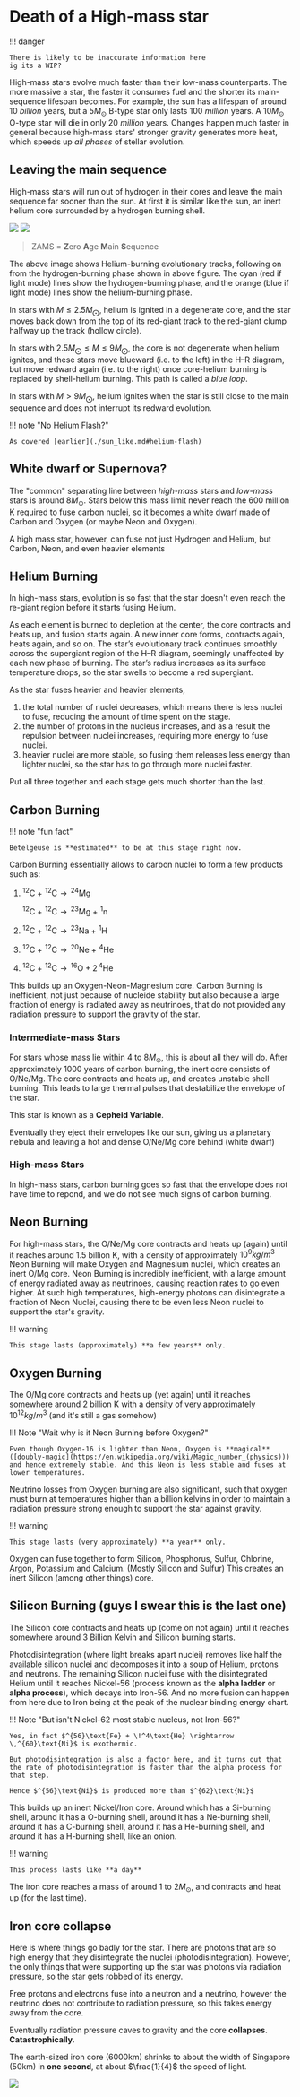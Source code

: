 # Death of a High-mass star

!!! danger

    There is likely to be inaccurate information here
    ig its a WIP?

High-mass stars evolve much faster than their low-mass counterparts.
The more massive a star, the faster it consumes fuel and the shorter its main-sequence lifespan becomes.
For example, the sun has a lifespan of around 10 _billion_ years, but a $5M_\odot$ B-type star only lasts 100 _million_ years.
A $10M_\odot$ O-type star will die in only 20 _million_ years.
Changes happen much faster in general because high-mass stars' stronger gravity generates more heat, which speeds up _all phases_ of stellar evolution.

## Leaving the main sequence

High-mass stars will run out of hydrogen in their cores and leave the main sequence far sooner than the sun. At first it is similar like the sun, an inert helium core surrounded by a hydrogen burning shell.

![](../assets/He.png#only-light)
![](../assets/He_dark.png#only-dark)

> ZAMS = **Z**ero **A**ge **M**ain **S**equence

The above image shows Helium-burning evolutionary tracks, following on from the hydrogen-burning phase shown in above figure. The cyan (red if light mode) lines show the hydrogen-burning phase, and the orange (blue if light mode) lines show the helium-burning phase.

In stars with $M\leq2.5M_\bigodot$, helium is ignited in a degenerate core, and the star moves back down from the top of its red-giant track to the red-giant clump halfway up the track (hollow circle).

In stars with $2.5M_\bigodot \leq M \leq 9M_\bigodot$, the core is not degenerate when helium ignites, and these stars move blueward (i.e. to the left) in the H–R diagram, but move redward again (i.e. to the right) once core-helium burning is replaced by shell-helium burning. This path is called a _blue loop_.

In stars with $M>9M_\bigodot$, helium ignites when the star is still close to the main sequence and does not interrupt its redward evolution.

!!! note "No Helium Flash?"

    As covered [earlier](./sun_like.md#helium-flash)

## White dwarf or Supernova?

The "common" separating line between _high-mass_ stars and _low-mass_ stars is around $8M_\odot$.
Stars below this mass limit never reach the 600 million K required to fuse carbon nuclei, so it becomes a white dwarf made of Carbon and Oxygen (or maybe Neon and Oxygen).

A high mass star, however, can fuse not just Hydrogen and Helium, but Carbon, Neon, and even heavier elements

## Helium Burning

In high-mass stars, evolution is so fast that the star doesn't even reach the re-giant region before it starts fusing Helium.

As each element is burned to depletion at the center, the core contracts and heats up, and fusion starts again.
A new inner core forms, contracts again, heats again, and so on.
The star’s evolutionary track continues smoothly across the supergiant region of the H–R diagram, seemingly unaffected by each new phase of burning.
The star’s radius increases as its surface temperature drops, so the star swells to become a red supergiant.

As the star fuses heavier and heavier elements,

1. the total number of nuclei decreases, which means there is less nuclei to fuse, reducing the amount of time spent on the stage.
2. the number of protons in the nucleus increases, and as a result the repulsion between nuclei increases, requiring more energy to fuse nuclei.
3. heavier nuclei are more stable, so fusing them releases less energy than lighter nuclei, so the star has to go through more nuclei faster.

Put all three together and each stage gets much shorter than the last.

## Carbon Burning

!!! note "fun fact"

    Betelgeuse is **estimated** to be at this stage right now.

Carbon Burning essentially allows to carbon nuclei to form a few products such as:

1. $^{12}\text{C} + \!^{12}\text{C} \rightarrow \!^{24}\text{Mg}$

    $^{12}\text{C} + \!^{12}\text{C} \rightarrow \!^{23}\text{Mg} + \!^1\text{n}$

2. $^{12}\text{C} + \!^{12}\text{C} \rightarrow \!^{23}\text{Na} + \!^1\text{H}$
3. $^{12}\text{C} + \!^{12}\text{C} \rightarrow \!^{20}\text{Ne} + \!^4\text{He}$
4. $^{12}\text{C} + \!^{12}\text{C} \rightarrow \!^{16}\text{O} + 2\,^4\text{He}$

This builds up an Oxygen-Neon-Magnesium core.
Carbon Burning is inefficient, not just because of nucleide stability but also because a large fraction of energy is radiated away as neutrinoes, that do not provided any radiation pressure to support the gravity of the star.

### Intermediate-mass Stars

For stars whose mass lie within $4$ to $8M_\odot$, this is about all they will do.
After approximately 1000 years of carbon burning, the inert core consists of O/Ne/Mg.
The core contracts and heats up, and creates unstable shell burning.
This leads to large thermal pulses that destabilize the envelope of the star.

This star is known as a **Cepheid Variable**.

Eventually they eject their envelopes like our sun, giving us a planetary nebula and leaving a hot and dense O/Ne/Mg core behind (white dwarf)

### High-mass Stars

In high-mass stars, carbon burning goes so fast that the envelope does not have time to repond, and we do not see much signs of carbon burning.

## Neon Burning

For high-mass stars, the O/Ne/Mg core contracts and heats up (again) until it reaches around 1.5 billion K, with a density of approximately $10^9 kg/m^3$
Neon Burning will make Oxygen and Magnesium nuclei, which creates an inert O/Mg core.
Neon Burning is incredibly inefficient, with a large amount of energy radiated away as neutrinoes, causing reaction rates to go even higher.
At such high temperatures, high-energy photons can disintegrate a fraction of Neon Nuclei, causing there to be even less Neon nuclei to support the star's gravity.

!!! warning

    This stage lasts (approximately) **a few years** only.

## Oxygen Burning

The O/Mg core contracts and heats up (yet again) until it reaches somewhere around 2 billion K with a density of very approximately $10^{12} kg/m^3$ (and it's still a gas somehow)

!!! Note "Wait why is it Neon Burning before Oxygen?"

    Even though Oxygen-16 is lighter than Neon, Oxygen is **magical** ([doubly-magic](https://en.wikipedia.org/wiki/Magic_number_(physics))) and hence extremely stable. And this Neon is less stable and fuses at lower temperatures.

Neutrino losses from Oxygen burning are also significant, such that oxygen must burn at temperatures higher than a billion kelvins in order to maintain a radiation pressure strong enough to support the star against gravity.

!!! warning

    This stage lasts (very approximately) **a year** only.

Oxygen can fuse together to form Silicon, Phosphorus, Sulfur, Chlorine, Argon, Potassium and Calcium. (Mostly Silicon and Sulfur)
This creates an inert Silicon (among other things) core.

## Silicon Burning (guys I swear this is the last one)

The Silicon core contracts and heats up (come on not again) until it reaches somewhere around 3 Billion Kelvin and Silicon burning starts.

Photodisintegration (where light breaks apart nuclei) removes like half the available silicon nuclei and decomposes it into a soup of Helium, protons and neutrons.
The remaining Silicon nuclei fuse with the disintegrated Helium until it reaches Nickel-56 (process known as the **alpha ladder** or **alpha process**), which decays into Iron-56. And no more fusion can happen from here due to Iron being at the peak of the nuclear binding energy chart.

!!! Note "But isn't Nickel-62 most stable nucleus, not Iron-56?"

    Yes, in fact $^{56}\text{Fe} + \!^4\text{He} \rightarrow \,^{60}\text{Ni}$ is exothermic.

    But photodisintegration is also a factor here, and it turns out that the rate of photodisintegration is faster than the alpha process for that step.

    Hence $^{56}\text{Ni}$ is produced more than $^{62}\text{Ni}$

This builds up an inert Nickel/Iron core.
Around which has a Si-burning shell, around it has a O-burning shell, around it has a Ne-burning shell, around it has a C-burning shell, around it has a He-burning shell, and around it has a H-burning shell, like an onion.

!!! warning

    This process lasts like **a day**

The iron core reaches a mass of around $1$ to $2M_\odot$, and contracts and heat up (for the last time).

## Iron core collapse

Here is where things go badly for the star. There are photons that are so high energy that they disintegrate the nuclei (photodisintegration). However, the only things that were supporting up the star was photons via radiation pressure, so the star gets robbed of its energy.

Free protons and electrons fuse into a neutron and a neutrino, however the neutrino does not contribute to radiation pressure, so this takes energy away from the core.

Eventually radiation pressure caves to gravity and the core **collapses**. **Catastrophically**.

The earth-sized iron core (6000km) shrinks to about the width of Singapore (50km) in **one second**, at about $\frac{1}{4}$ the speed of light.

![](../assets/ironmeme.png)

